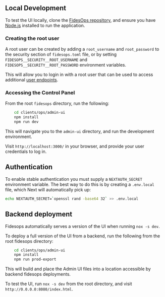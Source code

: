 
## Local Development

To test the UI locally, clone the [FidesOps repository](https://github.com/ethyca/fidesops/), and ensure you have [Node.js](https://nodejs.org/en/download/) installed to run the application.

### Creating the root user

A root user can be created by adding a `root_username` and `root_password` to the
security section of `fidesops.toml` file, or by setting `FIDESOPS__SECURITY__ROOT_USERNAME`
and `FIDESOPS__SECURITY__ROOT_PASSWORD` environment variables.

This will allow you to login in with a root user that can be used to access
additional [user endpoints](#managing-users).

### Accessing the Control Panel

From the root `fidesops` directory, run the following:

``` sh
    cd clients/ops/admin-ui
    npm install
    npm run dev
```

This will navigate you to the `admin-ui` directory, and run the development environment.

Visit `http://localhost:3000/` in your browser, and provide your user credentials to log in.

## Authentication

To enable stable authentication you must supply a `NEXTAUTH_SECRET` environment
variable. The best way to do this is by creating a `.env.local` file, which Next
will automatically pick up:

```bash
echo NEXTAUTH_SECRET=`openssl rand -base64 32` >> .env.local
```

## Backend deployment

Fidesops automatically serves a version of the UI when running `nox -s dev`.

To deploy a full version of the UI from a backend, run the following from the root fidesops directory:

```sh
    cd clients/ops/admin-ui
    npm install
    npm run prod-export
```

This will build and place the Admin UI files into a location accessible by backend fidesops deployments.

To test the UI, run `nox -s dev` from the root directory, and visit `http://0.0.0.0:8080/index.html`.
